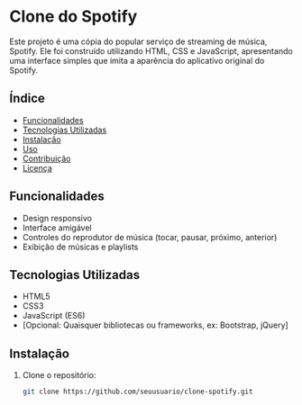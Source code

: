 # Clone do Spotify

Este projeto é uma cópia do popular serviço de streaming de música, Spotify. Ele foi construído utilizando HTML, CSS e JavaScript, apresentando uma interface simples que imita a aparência do aplicativo original do Spotify.

## Índice

- [Funcionalidades](#funcionalidades)
- [Tecnologias Utilizadas](#tecnologias-utilizadas)
- [Instalação](#instalação)
- [Uso](#uso)
- [Contribuição](#contribuição)
- [Licença](#licença)

## Funcionalidades

- Design responsivo
- Interface amigável
- Controles do reprodutor de música (tocar, pausar, próximo, anterior)
- Exibição de músicas e playlists

## Tecnologias Utilizadas

- HTML5
- CSS3
- JavaScript (ES6)
- [Opcional: Quaisquer bibliotecas ou frameworks, ex: Bootstrap, jQuery]

## Instalação

1. Clone o repositório:

   ```bash
   git clone https://github.com/seuusuario/clone-spotify.git
